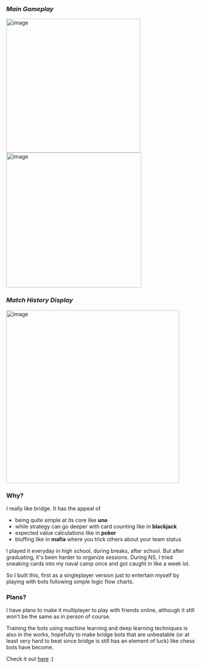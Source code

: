  ### *Main Gameplay* 
<img width="357" alt="image" src="https://github.com/user-attachments/assets/a37d37c5-93dd-4d9b-9299-9d1cff9171c6" />
<img width="360" alt="image" src="https://github.com/user-attachments/assets/3e467ef7-5c20-41ee-bac8-036b130842d2" />


### *Match History Display* 
<img width="461" alt="image" src="https://github.com/user-attachments/assets/c1f9c09e-2864-4fb2-88d9-94d41321d18d" /> 


### Why? 
I really like bridge. It has the appeal of 
- being quite simple at its core like **uno**
- while strategy can go deeper with card counting like in **blackjack**
- expected value calculations like in **poker**
- bluffing like in **mafia** where you trick others about your team status

I played it everyday in high school, during breaks, after school. But after graduating, it's been harder to organize sessions. During NS, I tried sneaking cards into my naval camp once and got caught in like a week lol.

So I built this, first as a singleplayer version just to entertain myself by playing with bots following simple logic flow charts. 

### Plans?
I have plans to make it multiplayer to play with friends online, although it still won't be the same as in person of course. 

Training the bots using machine learning and deep learning techniques is also in the works, hopefully to make bridge bots that are unbeatable (or at least very hard to beat since bridge is still has an element of luck) like chess bots have become.

Check it out [here]([url](https://bridge-psi-ten.vercel.app/)) :)
